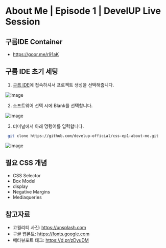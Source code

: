 # About Me | Episode 1 | DevelUP Live Session 


## 구름IDE Container 
- https://goor.me/r91aK

## 구름 IDE 초기 세팅

1. [구름 IDE](https://ide.goorm.io)에 접속하셔서 프로젝트 생성을 선택해줍니다.

![image](https://user-images.githubusercontent.com/56251534/66300215-d357eb80-e92f-11e9-8129-4aacbde9c6eb.png)

2. 소프트웨어 선택 시에 Blank를 선택합니다.

![image](https://user-images.githubusercontent.com/56251534/66299844-414fe300-e92f-11e9-9234-bbd2b3f86fe9.png)

3. 터미널에서 아래 명령어를 입력합니다.
```bash
 git clone https://github.com/develup-official/css-ep1-about-me.git
```

![image](https://user-images.githubusercontent.com/56251534/66303968-300ad480-e937-11e9-8bdc-01b8b0653625.png)

## 필요 CSS 개념
- CSS Selector
- Box Model
- display
- Negative Margins
- Mediaqueries


## 참고자료
- 고퀄리티 사진: https://unsplash.com
- 구글 웹폰트: https://fonts.google.com
- 메타뷰포트 태그: https://d.pr/zDyuDM
